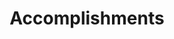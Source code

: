 ---
# An instance of the Accomplishments widget.
# Documentation: https://wowchemy.com/docs/page-builder/
widget: accomplishments

# This file represents a page section.
headless: true

# Order that this section appears on the page.
weight: 50

# Note: `&shy;` is used to add a 'soft' hyphen in a long heading.
title: 'Accomplish&shy;ments'
subtitle:

# Date format
#   Refer to https://wowchemy.com/docs/customization/#date-format
date_format: Jan 2006

# Accomplishments.
#   Add/remove as many `item` blocks below as you like.
#   `title`, `organization`, and `date_start` are the required parameters.
#   Leave other parameters empty if not required.
#   Begin multi-line descriptions with YAML's `|2-` multi-line prefix.
item: 
- certificate_url: http://edf.dlut.edu.cn/info/1078/4412.htm 
  date_end: ''
  date_start: '2021-11-02'
  description: |2-
    * Only for students from families with financial difficulties.
    * Keeping academic excellence & won other individual scholarships.
  organization: Dalian University of Technology
  organization_url: https://www.dlut.edu.cn/
  title: 'Hong Kong Alumni Association Self-Improvement Student Scholarship'
  url: 'http://edf.dlut.edu.cn/index.htm'
- certificate_url: https://www.comap.com/Certform
  date_end: ''
  date_start: '2021-03-01'
  description: |2-
    * Team Control Number: 2118176. 
    * Participated as a modeler.
  organization: Consortium for Mathematics and Its Applications
  organization_url: https://www.comap.com/
  title: 'Honorable Mention in MCM'
  url: 'https://www.comap.com/undergraduate/contests/index.html'
- certificate_url: http://www.mathorcup.org/certificate/result/mc2020202859
  date_end: ''
  date_start: '2020-06-26'
  description: '* Participated as a modeler.'
  organization: 'Mathorcup: College Mathematical Modeling Challenge'
  organization_url: http://www.mathorcup.org/index
  title: 'First Prize in Mathorcup Challenge'
  url: ''
- certificate_url: https://www.comap.com/Certform
  date_end: ''
  date_start: '2020-03-01'
  description: |2-
    * Team Control Number: 2003176.
    * Participated as a modeler.
  organization: Consortium for Mathematics and Its Applications
  organization_url: https://www.comap.com/
  title: 'Honorable Mention in ICM'
  url: 'https://www.comap.com/undergraduate/contests/index.html'
- certificate_url: 
  date_end: ''
  date_start: '2019-10-01'
  description: |2-
    * Only for students from families with financial difficulties.
    * Keeping academic excellence & won other individual scholarships.
  organization: Dalian University of Technology
  organization_url: https://www.dlut.edu.cn/
  title: 'National Encouragement Scholarship'
  url: 'http://yx.dlut.edu.cn/lstd/jxj.htm'
- certificate_url: http://hyxy.dlut.edu.cn/info/1013/2149.htm
  date_end: ''
  date_start: '2019-07-15'
  description: '2019 Mechanics Competition at Panjin Campus of Dalian University of Technology.'
  organization: School of Ocean Science and Technology
  organization_url: http://hyxy.dlut.edu.cn/index.htm
  title: 'Third prize in Mechanics Competition'
  url: ''
- certificate_url: http://www.mathorcup.org/certificate/result/mc2019agjuy01616
  date_end: ''
  date_start: '2019-06-05'
  description: '* Participated as a modeler.'
  organization: 'Mathorcup: College Mathematical Modeling Challenge'
  organization_url: http://www.mathorcup.org/index
  title: 'Third Prize in Mathorcup Challenge'
  url: ''
- certificate_url: 
  date_end: ''
  date_start: '2018-11-01'
  description: |2-
    * Only for students from families with financial difficulties.
    * Keeping academic excellence & won other individual scholarships.
  organization: Dalian University of Technology
  organization_url: https://www.dlut.edu.cn/
  title: 'National Encouragement Scholarship'
  url: 'http://yx.dlut.edu.cn/lstd/jxj.htm'

design:
  columns: '2'
---